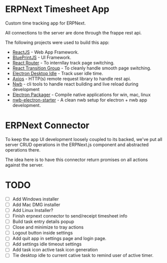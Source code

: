 # ERPNext Timesheet App

Custom time tracking app for ERPNext.

All connections to the server are done through the frappe rest api.

The following projects were used to build this app:

- [ReactJS](https://reactjs.org/docs/getting-started.html) - Web App Framework.
- [BluePrintJS](http://blueprintjs.com/docs/#blueprint) - UI Framework.
- [React Router](https://reacttraining.com/react-router/) - To internllay track page switching.
- [React Transition Group](https://reactcommunity.org/react-transition-group/) - To cleanly handle smooth page switching.
- [Electron Desktop Idle](https://github.com/bithavoc/node-desktop-idle) - Track user idle time.
- [Axios](https://github.com/axios/axios) - HTTP(s) remote request library to handle rest api.
- [Nwb](https://github.com/insin/nwb) - cli tools to handle react building and live reload during development
- [Electron Packager](https://github.com/electron-userland/electron-packager) - Compile native applications for win, mac, linux
- [nwb-electron-starter](https://github.com/brumm/nwb-electron-starter) - A clean nwb setup for electron + nwb app development.

# ERPNext Connector

To keep the app UI development loosely coupled to its backed, we've put all server CRUD operations in the ERPNext.js component and abstracted operations there. 

The idea here is to have this connector return promises on all actions against the server.

# TODO

- [ ] Add Windows installer
- [ ] Add Mac DMG installer
- [ ] Add Linux Installer?
- [ ] Finish erpnext connector to send/receipt timesheet info
- [ ] Build task entry details popup
- [ ] Close and minimize to tray actions
- [ ] Logout button inside settings
- [ ] Add quit app in settings page and login page.
- [ ] Add settings idle timeout settings
- [ ] Add task icon active task icon generation
- [ ] Tie desktop idle to current cative task to remind user of active timer.
